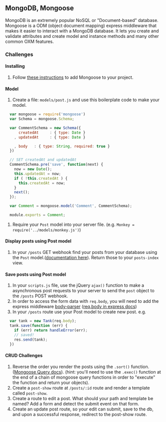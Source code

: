 ## MongoDB, Mongoose

MongoDB is an extremely popular NoSQL or "Document-based" database. Mongoose is a ODM (object document mapping) express middleware that makes it easier to interact with a MongoDB database. It lets you create and validate attributes and create model and instance methods and many other common OXM features.

### Challenges

#### Installing

1. Follow [these instructions](http://mongoosejs.com/docs/) to add Mongoose to your project.

#### Model

1. Create a file: `models/post.js` and use this boilerplate code to make your model.

  ```js
    var mongoose = require('mongoose')
    var Schema = mongoose.Schema;

    var CommentSchema = new Schema({
        createdAt     : { type: Date }
      , updatedAt     : { type: Date }

      , body   : { type: String, required: true }
    })

    // SET createdAt and updatedAt
    CommentSchema.pre('save', function(next) {
      now = new Date();
      this.updatedAt = now;
      if ( !this.createdAt ) {
        this.createdAt = now;
      }
      next();
    });

    var Comment = mongoose.model('Comment', CommentSchema);

    module.exports = Comment;
  ```

1. Require your `Post` model into your server file. (e.g. `Monkey = require('../models/monkey.js')`)

#### Display posts using Post model

1. In your `/posts` GET webhook find your posts from your database using the `Post` model.([documentation here](http://mongoosejs.com/docs/queries.html)). Return those to your `posts-index` view.

#### Save posts using Post model

1. In your `scripts.js` file, use the jQuery `ajax()` function to make a asynchronous post requests to your server to send the `post` object to the `/posts` POST webhook.
1. In order to access the form data with `req.body`, you will need to add the express middleware [body-parser](https://www.npmjs.com/package/body-parser) ([req.body in express docs](https://expressjs.com/en/api.html#req.body))
1. In your `/posts` route use your Post model to create new post. e.g.
  ```js
    var tank = new Tank(req.body);
    tank.save(function (err) {
      if (err) return handleError(err);
      // saved!
      res.send(tank);
    })
  ```

#### CRUD Challenges

1. Reverse the order you render the posts using the `.sort()` function. ([Mongoose Query docs](http://mongoosejs.com/docs/queries.html)). (hint: you'll need to use the `.exec()` function at the end of a chain of mongoose query functions in order to "execute" the function and return your objects).
1. Create a `post-show` route at `/posts/:id` route and render a template called `post-show`.
1. Create a route to edit a post. What should your path and template be named? Add a form and detect the submit event on that form.
1. Create an update post route, so your edit can submit, save to the db, and upon a successful response, redirect to the post-show route.
